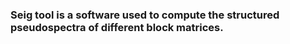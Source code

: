### Seig tool is a software used to compute the structured pseudospectra of different block matrices.
